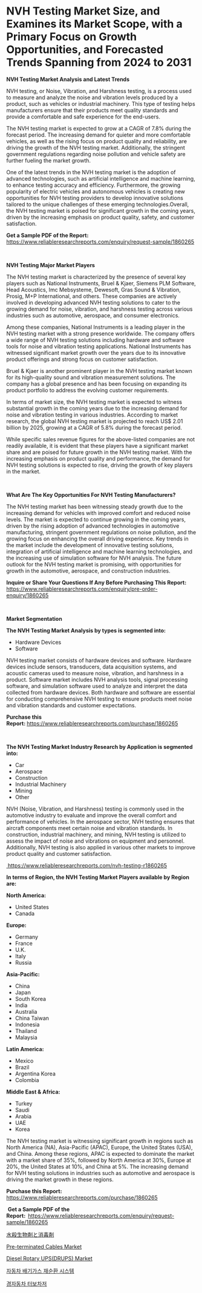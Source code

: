 <p><h1>NVH Testing Market Size, and Examines its Market Scope, with a Primary Focus on Growth Opportunities, and Forecasted Trends Spanning from 2024 to 2031</h1></p><p><strong>NVH Testing Market Analysis and Latest Trends</strong></p>
<p><p>NVH testing, or Noise, Vibration, and Harshness testing, is a process used to measure and analyze the noise and vibration levels produced by a product, such as vehicles or industrial machinery. This type of testing helps manufacturers ensure that their products meet quality standards and provide a comfortable and safe experience for the end-users.</p><p>The NVH testing market is expected to grow at a CAGR of 7.8% during the forecast period. The increasing demand for quieter and more comfortable vehicles, as well as the rising focus on product quality and reliability, are driving the growth of the NVH testing market. Additionally, the stringent government regulations regarding noise pollution and vehicle safety are further fueling the market growth.</p><p>One of the latest trends in the NVH testing market is the adoption of advanced technologies, such as artificial intelligence and machine learning, to enhance testing accuracy and efficiency. Furthermore, the growing popularity of electric vehicles and autonomous vehicles is creating new opportunities for NVH testing providers to develop innovative solutions tailored to the unique challenges of these emerging technologies.Overall, the NVH testing market is poised for significant growth in the coming years, driven by the increasing emphasis on product quality, safety, and customer satisfaction.</p></p>
<p><strong>Get a Sample PDF of the Report:&nbsp;</strong> <a href="https://www.reliableresearchreports.com/enquiry/request-sample/1860265">https://www.reliableresearchreports.com/enquiry/request-sample/1860265</a></p>
<p>&nbsp;</p>
<p><strong>NVH Testing Major Market Players</strong></p>
<p><p>The NVH testing market is characterized by the presence of several key players such as National Instruments, Bruel & Kjaer, Siemens PLM Software, Head Acoustics, Imc Mebsysteme, Dewesoft, Gras Sound & Vibration, Prosig, M+P International, and others. These companies are actively involved in developing advanced NVH testing solutions to cater to the growing demand for noise, vibration, and harshness testing across various industries such as automotive, aerospace, and consumer electronics.</p><p>Among these companies, National Instruments is a leading player in the NVH testing market with a strong presence worldwide. The company offers a wide range of NVH testing solutions including hardware and software tools for noise and vibration testing applications. National Instruments has witnessed significant market growth over the years due to its innovative product offerings and strong focus on customer satisfaction.</p><p>Bruel & Kjaer is another prominent player in the NVH testing market known for its high-quality sound and vibration measurement solutions. The company has a global presence and has been focusing on expanding its product portfolio to address the evolving customer requirements.</p><p>In terms of market size, the NVH testing market is expected to witness substantial growth in the coming years due to the increasing demand for noise and vibration testing in various industries. According to market research, the global NVH testing market is projected to reach US$ 2.01 billion by 2025, growing at a CAGR of 5.8% during the forecast period.</p><p>While specific sales revenue figures for the above-listed companies are not readily available, it is evident that these players have a significant market share and are poised for future growth in the NVH testing market. With the increasing emphasis on product quality and performance, the demand for NVH testing solutions is expected to rise, driving the growth of key players in the market.</p></p>
<p>&nbsp;</p>
<p><strong>What Are The Key Opportunities For NVH Testing Manufacturers?</strong></p>
<p><p>The NVH testing market has been witnessing steady growth due to the increasing demand for vehicles with improved comfort and reduced noise levels. The market is expected to continue growing in the coming years, driven by the rising adoption of advanced technologies in automotive manufacturing, stringent government regulations on noise pollution, and the growing focus on enhancing the overall driving experience. Key trends in the market include the development of innovative testing solutions, integration of artificial intelligence and machine learning technologies, and the increasing use of simulation software for NVH analysis. The future outlook for the NVH testing market is promising, with opportunities for growth in the automotive, aerospace, and construction industries.</p></p>
<p><strong>Inquire or Share Your Questions If Any Before Purchasing This Report:</strong> <a href="https://www.reliableresearchreports.com/enquiry/pre-order-enquiry/1860265">https://www.reliableresearchreports.com/enquiry/pre-order-enquiry/1860265</a></p>
<p>&nbsp;</p>
<p><strong>Market Segmentation</strong></p>
<p><strong>The NVH Testing Market Analysis by types is segmented into:</strong></p>
<p><ul><li>Hardware Devices</li><li>Software</li></ul></p>
<p><p>NVH testing market consists of hardware devices and software. Hardware devices include sensors, transducers, data acquisition systems, and acoustic cameras used to measure noise, vibration, and harshness in a product. Software market includes NVH analysis tools, signal processing software, and simulation software used to analyze and interpret the data collected from hardware devices. Both hardware and software are essential for conducting comprehensive NVH testing to ensure products meet noise and vibration standards and customer expectations.</p></p>
<p><strong>Purchase this Report:&nbsp;</strong><a href="https://www.reliableresearchreports.com/purchase/1860265">https://www.reliableresearchreports.com/purchase/1860265</a></p>
<p>&nbsp;</p>
<p><strong>The NVH Testing Market Industry Research by Application is segmented into:</strong></p>
<p><ul><li>Car</li><li>Aerospace</li><li>Construction</li><li>Industrial Machinery</li><li>Mining</li><li>Other</li></ul></p>
<p><p>NVH (Noise, Vibration, and Harshness) testing is commonly used in the automotive industry to evaluate and improve the overall comfort and performance of vehicles. In the aerospace sector, NVH testing ensures that aircraft components meet certain noise and vibration standards. In construction, industrial machinery, and mining, NVH testing is utilized to assess the impact of noise and vibrations on equipment and personnel. Additionally, NVH testing is also applied in various other markets to improve product quality and customer satisfaction.</p></p>
<p><a href="https://www.reliableresearchreports.com/nvh-testing-r1860265">&nbsp;https://www.reliableresearchreports.com/nvh-testing-r1860265</a></p>
<p><strong>In terms of Region, the NVH Testing Market Players available by Region are:</strong></p>
<p>
    <p> <strong> North America: </strong>
        <ul>
            <li>United States</li>
            <li>Canada</li>
        </ul>
        </p> 
    <p> <strong> Europe: </strong>
        <ul>
            <li>Germany</li>
            <li>France</li>
            <li>U.K.</li>
            <li>Italy</li>
            <li>Russia</li>
        </ul>
        </p> 
    <p> <strong> Asia-Pacific: </strong>
        <ul>
            <li>China</li>
            <li>Japan</li>
            <li>South Korea</li>
            <li>India</li>
            <li>Australia</li>
            <li>China Taiwan</li>
            <li>Indonesia</li>
            <li>Thailand</li>
            <li>Malaysia</li>
        </ul>
        </p> 
    <p> <strong> Latin America: </strong>
        <ul>
            <li>Mexico</li>
            <li>Brazil</li>
            <li>Argentina Korea</li>
            <li>Colombia</li>
        </ul>
        </p> 
    <p> <strong> Middle East & Africa: </strong>
        <ul>
            <li>Turkey</li>
            <li>Saudi</li>
            <li>Arabia</li>
            <li>UAE</li>
            <li>Korea</li>
        </ul>
    </p>
    </p>
<p><p>The NVH testing market is witnessing significant growth in regions such as North America (NA), Asia-Pacific (APAC), Europe, the United States (USA), and China. Among these regions, APAC is expected to dominate the market with a market share of 35%, followed by North America at 30%, Europe at 20%, the United States at 10%, and China at 5%. The increasing demand for NVH testing solutions in industries such as automotive and aerospace is driving the market growth in these regions.</p></p>
<p><strong>Purchase this Report: </strong><a href="https://www.reliableresearchreports.com/purchase/1860265">https://www.reliableresearchreports.com/purchase/1860265</a></p>
<p>&nbsp;<strong>Get a Sample PDF of the Report:&nbsp;&nbsp;</strong><a href="https://www.reliableresearchreports.com/enquiry/request-sample/1860265">https://www.reliableresearchreports.com/enquiry/request-sample/1860265</a></p>
<p><strong></strong></p>
<p><p><a href="https://github.com/DayanaRunolfsdottir/Market-Research-Report-List-1/blob/main/5361738152524.md">水殺生物剤と消毒剤</a></p><p><a href="https://github.com/btwcqfvq34/Market-Research-Report-List-1/blob/main/pre-terminated-cables-market.md">Pre-terminated Cables Market</a></p><p><a href="https://github.com/sleepman642/Market-Research-Report-List-1/blob/main/diesel-rotary-upsdrups-market.md">Diesel Rotary UPS(DRUPS) Market</a></p><p><a href="https://github.com/rsg307664904/Market-Research-Report-List-2/blob/main/9307592162555.md">자동차 배기가스 재순환 시스템</a></p><p><a href="https://github.com/muchswr/Market-Research-Report-List-1/blob/main/4911211162554.md">경자동차 터보차저</a></p></p>